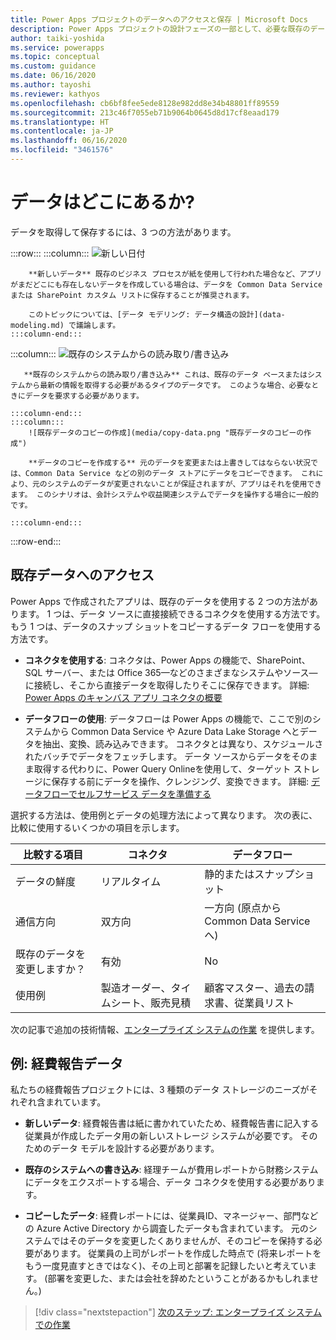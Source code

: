 ```yaml
---
title: Power Apps プロジェクトのデータへのアクセスと保存 | Microsoft Docs
description: Power Apps プロジェクトの設計フェーズの一部として、必要な既存のデータにアクセスする場所と方法を文書化し、作成したデータを保存する場所を決定します。
author: taiki-yoshida
ms.service: powerapps
ms.topic: conceptual
ms.custom: guidance
ms.date: 06/16/2020
ms.author: tayoshi
ms.reviewer: kathyos
ms.openlocfilehash: cb6bf8fee5ede8128e982dd8e34b48801ff89559
ms.sourcegitcommit: 213c46f7055eb71b9064b0645d8d17cf8eaad179
ms.translationtype: HT
ms.contentlocale: ja-JP
ms.lasthandoff: 06/16/2020
ms.locfileid: "3461576"
---
```

# <a name="wheres-the-data"></a>データはどこにあるか?

データを取得して保存するには、3 つの方法があります。

:::row:::
    :::column:::
        ![新しい日付](media/new-data.png "新しい日付")

        **新しいデータ** 既存のビジネス プロセスが紙を使用して行われた場合など、アプリがまだどこにも存在しないデータを作成している場合は、データを Common Data Service または SharePoint カスタム リストに保存することが推奨されます。 
        
        このトピックについては、[データ モデリング: データ構造の設計](data-modeling.md) で議論します。
    :::column-end:::
   :::column:::
        ![既存のシステムからの読み取り/書き込み](media/read-write.png "既存のシステムからの読み取り/書き込み")

       **既存のシステムからの読み取り/書き込み** これは、既存のデータ ベースまたはシステムから最新の情報を取得する必要があるタイプのデータです。 このような場合、必要なときにデータを要求する必要があります。
        
    :::column-end:::
    :::column:::
        ![既存データのコピーの作成](media/copy-data.png "既存データのコピーの作成")

        **データのコピーを作成する** 元のデータを変更または上書きしてはならない状況では、Common Data Service などの別のデータ ストアにデータをコピーできます。 これにより、元のシステムのデータが変更されないことが保証されますが、アプリはそれを使用できます。 このシナリオは、会計システムや収益関連システムでデータを操作する場合に一般的です。

    :::column-end:::
:::row-end:::

## <a name="accessing-existing-data"></a>既存データへのアクセス

Power Apps で作成されたアプリは、既存のデータを使用する 2 つの方法があります。 1 つは、データ ソースに直接接続できるコネクタを使用する方法です。 もう 1 つは、データのスナップ ショットをコピーするデータ フローを使用する方法です。

- **コネクタを使用する**: コネクタは、Power Apps の機能で、SharePoint、SQL サーバー、または Office 365&mdash;などのさまざまなシステムやソース&mdash;に接続し、そこから直接データを取得したりそこに保存できます。 詳細: [Power Apps のキャンバス アプリ コネクタの概要](../../maker/canvas-apps/connections-list.md)

- **データフローの使用**: データフローは Power Apps の機能で、ここで別のシステムから Common Data Service や Azure Data Lake Storage へとデータを抽出、変換、読み込みできます。
コネクタとは異なり、スケジュールされたバッチでデータをフェッチします。 データ ソースからデータをそのまま取得する代わりに、Power Query Onlineを使用して、ターゲット ストレージに保存する前にデータを操作、クレンジング、変換できます。 詳細: [データフローでセルフサービス データを準備する](../../maker/common-data-service/self-service-data-prep-with-dataflows.md)

選択する方法は、使用例とデータの処理方法によって異なります。 次の表に、比較に使用するいくつかの項目を示します。

|   比較する項目     | コネクタ                                   | データフロー                                           |
|-----------------------|----------------------------------------------|----------------------------------------------------|
| データの鮮度     | リアルタイム                                    | 静的またはスナップショット                                 |
| 通信方向             | 双方向                                | 一方向 (原点から Common Data Service へ) |
| 既存のデータを変更しますか？ | 有効                                          | No                                                 |
| 使用例             | 製造オーダー、タイムシート、販売見積 | 顧客マスター、過去の請求書、従業員リスト      |

次の記事で追加の技術情報、[エンタープライズ システムの作業](enterprise-systems.md) を提供します。

## <a name="example-expense-report-data"></a>例: 経費報告データ

私たちの経費報告プロジェクトには、3 種類のデータ ストレージのニーズがそれぞれ含まれています。

- **新しいデータ**: 経費報告書は紙に書かれていたため、経費報告書に記入する従業員が作成したデータ用の新しいストレージ システムが必要です。 そのためのデータ モデルを設計する必要があります。

- **既存のシステムへの書き込み**: 経理チームが費用レポートから財務システムにデータをエクスポートする場合、データ コネクタを使用する必要があります。

- **コピーしたデータ**: 経費レポートには、従業員ID、マネージャー、部門などの Azure Active Directory から調査したデータも含まれています。 元のシステムではそのデータを変更したくありませんが、そのコピーを保持する必要があります。 従業員の上司がレポートを作成した時点で (将来レポートをもう一度見直すときではなく)、その上司と部署を記録したいと考えています。 (部署を変更した、または会社を辞めたということがあるかもしれません。)

> [!div class="nextstepaction"]
> [次のステップ: エンタープライズ システムでの作業](enterprise-systems.md)
